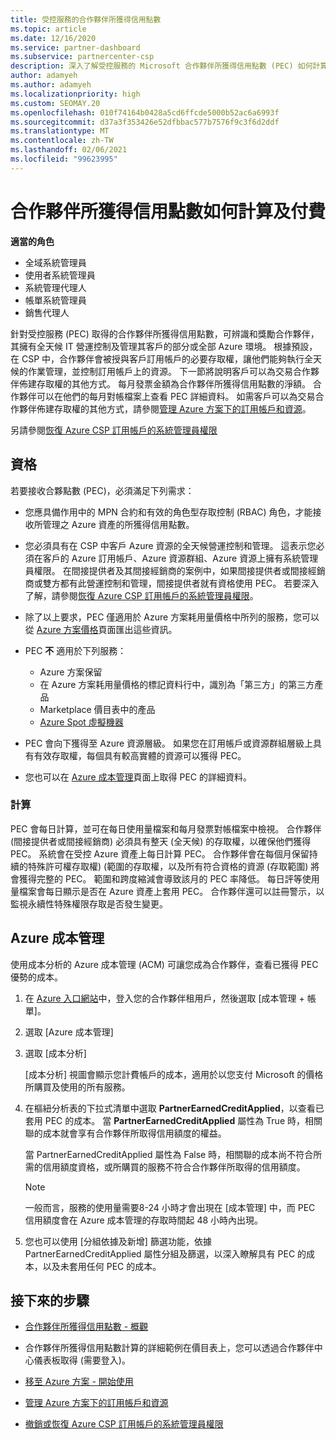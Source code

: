 ```yaml
---
title: 受控服務的合作夥伴所獲得信用點數
ms.topic: article
ms.date: 12/16/2020
ms.service: partner-dashboard
ms.subservice: partnercenter-csp
description: 深入了解受控服務的 Microsoft 合作夥伴所獲得信用點數 (PEC) 如何計算及支付，以及如何確保您符合資格。
author: adamyeh
ms.author: adamyeh
ms.localizationpriority: high
ms.custom: SEOMAY.20
ms.openlocfilehash: 010f74164b0428a5cd6ffcde5000b52ac6a6993f
ms.sourcegitcommit: d37a3f353426e52dfbbac577b7576f9c3f6d2ddf
ms.translationtype: MT
ms.contentlocale: zh-TW
ms.lasthandoff: 02/06/2021
ms.locfileid: "99623995"
---
```

# <a name="how-the-partner-earned-credit-is-calculated-and-paid"></a>合作夥伴所獲得信用點數如何計算及付費

**適當的角色**

- 全域系統管理員
- 使用者系統管理員
- 系統管理代理人
- 帳單系統管理員
- 銷售代理人

針對受控服務 (PEC) 取得的合作夥伴所獲得信用點數，可辨識和獎勵合作夥伴，其擁有全天候 IT 營運控制及管理其客戶的部分或全部 Azure 環境。 根據預設，在 CSP 中，合作夥伴會被授與客戶訂用帳戶的必要存取權，讓他們能夠執行全天候的作業管理，並控制訂用帳戶上的資源。 下一節將說明客戶可以為交易合作夥伴佈建存取權的其他方式。 每月發票金額為合作夥伴所獲得信用點數的淨額。 合作夥伴可以在他們的每月對帳檔案上查看 PEC 詳細資料。 如需客戶可以為交易合作夥伴佈建存取權的其他方式，請參閱[管理 Azure 方案下的訂用帳戶和資源](azure-plan-manage.md)。

另請參閱[恢復 Azure CSP 訂用帳戶的系統管理員權限](revoke-reinstate-csp.md)

## <a name="eligibility"></a>資格

若要接收合夥點數 (PEC)，必須滿足下列需求： 

- 您應具備作用中的 MPN 合約和有效的角色型存取控制 (RBAC) 角色，才能接收所管理之 Azure 資產的所獲得信用點數。

- 您必須具有在 CSP 中客戶 Azure 資源的全天候營運控制和管理。 這表示您必須在客戶的 Azure 訂用帳戶、Azure 資源群組、Azure 資源上擁有系統管理員權限。 在間接提供者及其間接經銷商的案例中，如果間接提供者或間接經銷商或雙方都有此營運控制和管理，間接提供者就有資格使用 PEC。 若要深入了解，請參閱[恢復 Azure CSP 訂用帳戶的系統管理員權限](./revoke-reinstate-csp.md)。

- 除了以上要求，PEC 僅適用於 Azure 方案耗用量價格中所列的服務，您可以從 [Azure 方案價格](https://partner.microsoft.com/commerce/sales)頁面匯出這些資訊。

- PEC **不** 適用於下列服務：
    - Azure 方案保留
    - 在 Azure 方案耗用量價格的標記資料行中，識別為「第三方」的第三方產品
    - Marketplace 價目表中的產品
    - [Azure Spot 虛擬機器](https://partner.microsoft.com/resources/collection/azure-spot-in-csp#/)

- PEC 會向下獲得至 Azure 資源層級。 如果您在訂用帳戶或資源群組層級上具有有效存取權，每個具有較高實體的資源可以獲得 PEC。

- 您也可以在 [Azure 成本管理](/azure/cost-management-billing/costs/get-started-partners)頁面上取得 PEC 的詳細資料。

### <a name="calculation"></a>計算

PEC 會每日計算，並可在每日使用量檔案和每月發票對帳檔案中檢視。 合作夥伴 (間接提供者或間接經銷商) 必須具有整天 (全天候) 的存取權，以確保他們獲得 PEC。 系統會在受控 Azure 資產上每日計算 PEC。 合作夥伴會在每個月保留持續的特殊許可權存取權)  (範圍的存取權，以及所有符合資格的資源 (存取範圍) 將會獲得完整的 PEC。 範圍和跨度縮減會導致該月的 PEC 率降低。 每日評等使用量檔案會每日顯示是否在 Azure 資產上套用 PEC。 合作夥伴還可以註冊警示，以監視永續性特殊權限存取是否發生變更。

## <a name="azure-cost-management"></a>Azure 成本管理

使用成本分析的 Azure 成本管理 (ACM) 可讓您成為合作夥伴，查看已獲得 PEC 優勢的成本。  

1. 在 [Azure 入口網站](https://portal.azure.com)中，登入您的合作夥伴租用戶，然後選取 [成本管理 + 帳單]。

2. 選取 [Azure 成本管理]

3. 選取 [成本分析]

   [成本分析] 視圖會顯示您計費帳戶的成本，適用於以您支付 Microsoft 的價格所購買及使用的所有服務。

4. 在樞紐分析表的下拉式清單中選取 **PartnerEarnedCreditApplied**，以查看已套用 PEC 的成本。 當 **PartnerEarnedCreditApplied** 屬性為 True 時，相關聯的成本就會享有合作夥伴所取得信用額度的權益。 

   當 PartnerEarnedCreditApplied 屬性為 False 時，相關聯的成本尚不符合所需的信用額度資格，或所購買的服務不符合合作夥伴所取得的信用額度。

   >[!NOTE] 
   >一般而言，服務的使用量需要8-24 小時才會出現在 [成本管理] 中，而 PEC 信用額度會在 Azure 成本管理的存取時間起 48 小時內出現。

5. 您也可以使用 [分組依據及新增] 篩選功能，依據 PartnerEarnedCreditApplied 屬性分組及篩選，以深入瞭解具有 PEC 的成本，以及未套用任何 PEC 的成本。

## <a name="next-steps"></a>接下來的步驟

- [合作夥伴所獲得信用點數 - 概觀](partner-earned-credit.md)

- 合作夥伴所獲得信用點數計算的詳細範例在價目表上，您可以透過合作夥伴中心儀表板取得 (需要登入)。

- [移至 Azure 方案 - 開始使用](azure-plan-get-started.md)

- [管理 Azure 方案下的訂用帳戶和資源](azure-plan-manage.md)

- [撤銷或恢復 Azure CSP 訂用帳戶的系統管理員權限](revoke-reinstate-csp.md)
